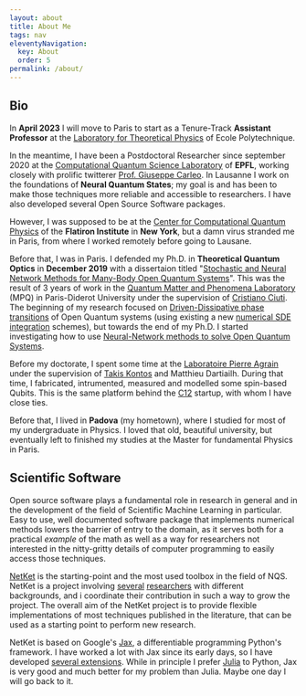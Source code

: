 ```yaml
---
layout: about
title: About Me
tags: nav
eleventyNavigation:
  key: About
  order: 5
permalink: /about/
---
```


## Bio

In **April 2023** I will move to Paris to start as a Tenure-Track **Assistant Professor** at the [Laboratory for Theoretical Physics](https://www.cpht.polytechnique.fr) of Ecole Polytechnique. 

In the meantime, I have been a Postdoctoral Researcher since september 2020 at the [Computational Quantum Science Laboratory](https://www.epfl.ch/labs/cqsl/) of **EPFL**, working closely with prolific twitterer [Prof. Giuseppe Carleo](https://twitter.com/gppcarleo). In Lausanne I work on the foundations of **Neural Quantum States**; my goal is and has been to make those techniques more reliable and accessible to researchers. I have also developed several Open Source Software packages.

However, I was supposed to be at the [Center for Computational Quantum Physics](https://www.simonsfoundation.org/flatiron/center-for-computational-quantum-physics/) of the **Flatiron Institute** in **New York**, but a damn virus stranded me in Paris, from where I worked remotely before going to Lausane.

Before that, I was in Paris. I defended my Ph.D. in **Theoretical Quantum Optics** in **December 2019** with a dissertaion titled "[Stochastic and Neural Network Methods for Many-Body Open Quantum Systems](https://hal.archives-ouvertes.fr/tel-03768673/)". This was the result of 3 years of work in the [Quantum Matter and Phenomena Laboratory](https://mpq.u-paris.fr/?lang=fr) (MPQ) in Paris-Diderot University under the supervision of [Cristiano Ciuti](https://mpq.u-paris.fr/CV-of-Cristiano-Ciuti?lang=en). 
The beginning of my research focused on [Driven-Dissipative phase transitions](https://arxiv.org/abs/1709.04238) of Open Quantum systems (using existing a new [numerical SDE integration](https://arxiv.org/abs/1812.08582) schemes), but towards the end of my Ph.D. I started investigating how to use [Neural-Network methods to solve Open Quantum Systems](https://arxiv.org/abs/1902.10104).

Before my doctorate, I spent some time at the [Laboratoire Pierre Agrain](https://www.lpens.ens.psl.eu) under the supervision of [Takis Kontos](https://www.lpens.ens.psl.eu/physique-mesoscopique/) and Matthieu Dartiailh. During that time, I fabricated, intrumented, measured and modelled some spin-based Qubits. This is the same platform behind the [C12](https://www.c12qe.com) startup, with whom I have close ties.

Before that, I lived in **Padova** (my hometown), where I studied for most of my undergraduate in Physics. I loved that old, beautiful university, but eventually left to finished my studies at the Master for fundamental Physics in Paris. 

## Scientific Software

Open source software plays a fundamental role in research in general and in the development of the field of Scientific Machine Learning in particular. Easy to use, well documented software package that implements numerical methods lowers the barrier of entry to the domain, as it serves both for a practical _example_ of the math as well as a way for researchers not interested in the nitty-gritty details of computer programming to easily access those techniques.

[NetKet](https://netket.readthedocs.io) is the starting-point and the most used toolbox in the field of NQS. NetKet is a project involving [several](https://www.sciencedirect.com/science/article/pii/S2352711019300974) [researchers](https://doi.org/10.21468/SciPostPhysCodeb.7) with different backgrounds, and i coordinate their contribution in such a way to grow the project. The overall aim of the NetKet project is to provide flexible implementations of most techniques published in the literature, that can be used as a starting point to perform new research.

NetKet is based on Google's [Jax](https://github.com/google/jax), a differentiable programming Python's framework. I have worked a lot with Jax since its early days, so I have developed [several extensions](https://mpi4jax.readthedocs.io/en/latest/). While in principle I prefer [Julia](https://www.julialang.org) to Python, Jax is very good and much better for my problem than Julia. Maybe one day I will go back to it.
